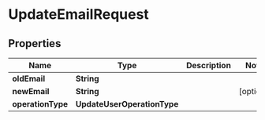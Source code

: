 

# UpdateEmailRequest


## Properties

| Name | Type | Description | Notes |
|------------ | ------------- | ------------- | -------------|
|**oldEmail** | **String** |  |  |
|**newEmail** | **String** |  |  [optional] |
|**operationType** | **UpdateUserOperationType** |  |  |



